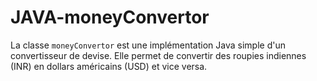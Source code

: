 # JAVA-moneyConvertor
La classe `moneyConvertor` est une implémentation Java simple d'un convertisseur de devise. Elle permet de convertir des roupies indiennes (INR) en dollars américains (USD) et vice versa.
